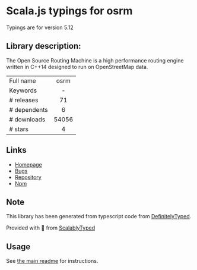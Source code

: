 
# Scala.js typings for osrm

Typings are for version 5.12

## Library description:
The Open Source Routing Machine is a high performance routing engine written in C++14 designed to run on OpenStreetMap data.

|                    |                 |
| ------------------ | :-------------: |
| Full name          | osrm |
| Keywords           | - |
| # releases         | 71 |
| # dependents       | 6 |
| # downloads        | 54056 |
| # stars            | 4 |

## Links
- [Homepage](https://github.com/Project-OSRM/osrm-backend)
- [Bugs](https://github.com/Project-OSRM/osrm-backend/issues)
- [Repository](https://github.com/Project-OSRM/osrm-backend)
- [Npm](https://www.npmjs.com/package/osrm)
    


## Note
This library has been generated from typescript code from [DefinitelyTyped](https://definitelytyped.org).

Provided with :purple_heart: from [ScalablyTyped](https://github.com/oyvindberg/ScalablyTyped)

## Usage
See [the main readme](../../readme.md) for instructions.


